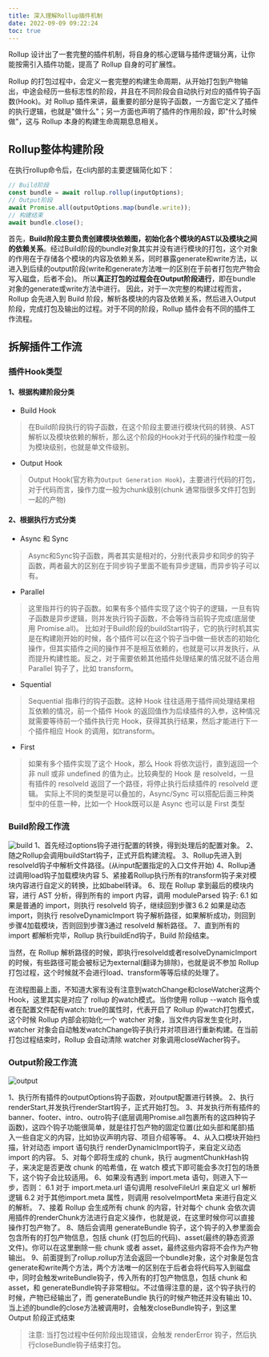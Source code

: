 ```yaml
---
title: 深入理解Rollup插件机制
date: 2022-09-09 09:22:24
toc: true
---
```


Rollup 设计出了一套完整的插件机制，将自身的核心逻辑与插件逻辑分离，让你能按需引入插件功能，提高了 Rollup 自身的可扩展性。

Rollup 的打包过程中，会定义一套完整的构建生命周期，从开始打包到产物输出，中途会经历一些标志性的阶段，并且在不同阶段会自动执行对应的插件钩子函数(Hook)。对 Rollup 插件来讲，最重要的部分是钩子函数，一方面它定义了插件的执行逻辑，也就是"做什么"；另一方面也声明了插件的作用阶段，即"什么时候做"，这与 Rollup 本身的构建生命周期息息相关。

## Rollup整体构建阶段
在执行rollup命令后，在cli内部的主要逻辑简化如下：
```ts
// Build阶段
const bundle = await rollup.rollup(inputOptions);
// Output阶段
await Promise.all(outputOptions.map(bundle.write));
// 构建结束
await bundle.close();
```
首先，**Build阶段主要负责创建模块依赖图，初始化各个模块的AST以及模块之间的依赖关系**。经过Build阶段的bundle对象其实并没有进行模块的打包，这个对象的作用在于存储各个模块的内容及依赖关系，同时暴露generate和write方法，以进入到后续的output阶段(write和generate方法唯一的区别在于前者打包完产物会写入磁盘，后者不会)。
所以**真正打包的过程会在Output阶段进行**，即在bundle对象的generate或write方法中进行。
因此，对于一次完整的构建过程而言， Rollup 会先进入到 Build 阶段，解析各模块的内容及依赖关系，然后进入Output阶段，完成打包及输出的过程。对于不同的阶段，Rollup 插件会有不同的插件工作流程。

## 拆解插件工作流
### 插件Hook类型
#### 1、根据构建阶段分类
- Build Hook
>	在Build阶段执行的钩子函数，在这个阶段主要进行模块代码的转换、AST解析以及模块依赖的解析，那么这个阶段的Hook对于代码的操作粒度一般为模块级别，也就是单文件级别。

- Output Hook
>	Output Hook(官方称为`Output Generation Hook`)，主要进行代码的打包，对于代码而言，操作力度一般为chunk级别(chunk 通常指很多文件打包到一起的产物)

#### 2、根据执行方式分类
- Async 和 Sync
>Async和Sync钩子函数，两者其实是相对的，分别代表异步和同步的钩子函数，两者最大的区别在于同步钩子里面不能有异步逻辑，而异步钩子可以有。

- Parallel
>	这里指并行的钩子函数。如果有多个插件实现了这个钩子的逻辑，一旦有钩子函数是异步逻辑，则并发执行钩子函数，不会等待当前钩子完成(底层使用 Promise.all)。
比如对于Build阶段的buildStart钩子，它的执行时机其实是在构建刚开始的时候，各个插件可以在这个钩子当中做一些状态的初始化操作，但其实插件之间的操作并不是相互依赖的，也就是可以并发执行，从而提升构建性能。反之，对于需要依赖其他插件处理结果的情况就不适合用 Parallel 钩子了，比如 transform。

- Squential
>Sequential 指串行的钩子函数。这种 Hook 往往适用于插件间处理结果相互依赖的情况，前一个插件 Hook 的返回值作为后续插件的入参，这种情况就需要等待前一个插件执行完 Hook，获得其执行结果，然后才能进行下一个插件相应 Hook 的调用，如transform。

- First
>如果有多个插件实现了这个 Hook，那么 Hook 将依次运行，直到返回一个非 null 或非 undefined 的值为止。比较典型的 Hook 是 resolveId，一旦有插件的 resolveId 返回了一个路径，将停止执行后续插件的 resolveId 逻辑。
实际上不同的类型是可以叠加的，Async/Sync 可以搭配后面三种类型中的任意一种，比如一个 Hook既可以是 Async 也可以是 First 类型

### Build阶段工作流
![build](/assets/engineeringImg/viteImg/rollupPlugin1.webp "Build阶段")
1、首先经过options钩子进行配置的转换，得到处理后的配置对象。
2、随之Rollup会调用buildStart钩子，正式开启构建流程。
3、Rollup先进入到resolveId钩子中解析文件路径。(从input配置指定的入口文件开始)
4、Rollup通过调用load钩子加载模块内容
5、紧接着Rollup执行所有的transform钩子来对模块内容进行自定义的转换，比如babel转译。
6、现在 Rollup 拿到最后的模块内容，进行 AST 分析，得到所有的 import 内容，调用 moduleParsed 钩子:
  6.1 如果是普通的 import，则执行 resolveId 钩子，继续回到步骤3
  6.2 如果是动态 import，则执行 resolveDynamicImport 钩子解析路径，如果解析成功，则回到步骤4加载模块，否则回到步骤3通过 resolveId 解析路径。
7、直到所有的 import 都解析完毕，Rollup 执行buildEnd钩子，Build 阶段结束。

当然，在 Rollup 解析路径的时候，即执行resolveId或者resolveDynamicImport的时候，有些路径可能会被标记为external(翻译为排除)，也就是说不参加 Rollup 打包过程，这个时候就不会进行load、transform等等后续的处理了。

在流程图最上面，不知道大家有没有注意到watchChange和closeWatcher这两个 Hook，这里其实是对应了 rollup 的watch模式。当你使用 rollup --watch 指令或者在配置文件配有watch: true的属性时，代表开启了 Rollup 的watch打包模式，这个时候 Rollup 内部会初始化一个 watcher 对象，当文件内容发生变化时，watcher 对象会自动触发watchChange钩子执行并对项目进行重新构建。在当前打包过程结束时，Rollup 会自动清除 watcher 对象调用closeWacher钩子。


### Output阶段工作流
![output](/assets/engineeringImg/viteImg/rollupPlugin2.webp "Output阶段")

1、执行所有插件的outputOptions钩子函数，对output配置进行转换。
2、执行renderStart,并发执行renderStart钩子，正式开始打包。
3、并发执行所有插件的banner、footer、intro、outro钩子(底层调用Promise.all包裹所有的这四种钩子函数)，这四个钩子功能很简单，就是往打包产物的固定位置(比如头部和尾部)插入一些自定义的内容，比如协议声明内容、项目介绍等等。
4、从入口模块开始扫描，针对动态 import 语句执行 renderDynamicImport钩子，来自定义动态 import 的内容。
5、对每个即将生成的 chunk，执行 augmentChunkHash钩子，来决定是否更改 chunk 的哈希值，在 watch 模式下即可能会多次打包的场景下，这个钩子会比较适用。
6、如果没有遇到 import.meta 语句，则进入下一步，否则：
  6.1 对于 import.meta.url 语句调用 resolveFileUrl 来自定义 url 解析逻辑
  6.2 对于其他import.meta 属性，则调用 resolveImportMeta 来进行自定义的解析。
7、接着 Rollup 会生成所有 chunk 的内容，针对每个 chunk 会依次调用插件的renderChunk方法进行自定义操作，也就是说，在这里时候你可以直接操作打包产物了。
8、随后会调用 generateBundle 钩子，这个钩子的入参里面会包含所有的打包产物信息，包括 chunk (打包后的代码)、asset(最终的静态资源文件)。你可以在这里删除一些 chunk 或者 asset，最终这些内容将不会作为产物输出。
9、前面提到了rollup.rollup方法会返回一个bundle对象，这个对象是包含generate和write两个方法，两个方法唯一的区别在于后者会将代码写入到磁盘中，同时会触发writeBundle钩子，传入所有的打包产物信息，包括 chunk 和 asset，和 generateBundle钩子非常相似。不过值得注意的是，这个钩子执行的时候，产物已经输出了，而 generateBundle 执行的时候产物还并没有输出
10、当上述的bundle的close方法被调用时，会触发closeBundle钩子，到这里 Output 阶段正式结束
>注意: 当打包过程中任何阶段出现错误，会触发 renderError 钩子，然后执行closeBundle钩子结束打包。